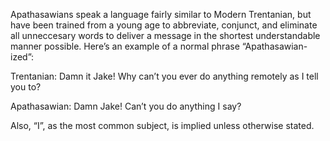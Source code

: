 Apathasawians speak a language fairly similar to Modern Trentanian, but have been trained from a young age to abbreviate, conjunct, and eliminate all unneccesary words to deliver a message in the shortest understandable manner possible. Here’s an example of a normal phrase “Apathasawian-ized”:

Trentanian: Damn it Jake! Why can’t you ever do anything remotely as I tell you to?

Apathasawian: Damn Jake! Can’t you do anything I say?

Also, “I”, as the most common subject, is implied unless otherwise stated.